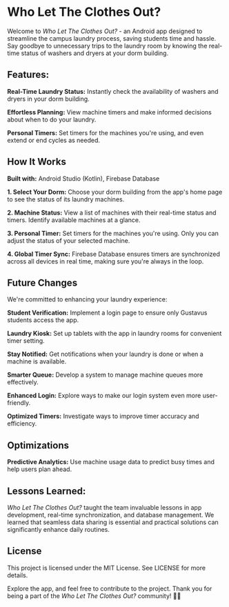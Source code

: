# Who Let The Clothes Out?

Welcome to _Who Let The Clothes Out?_ - an Android app designed to streamline the campus laundry process, saving students time and hassle. Say goodbye to unnecessary trips to the laundry room by knowing the real-time status of washers and dryers at your dorm building.

## Features:

**Real-Time Laundry Status:** Instantly check the availability of washers and dryers in your dorm building.

**Effortless Planning:** View machine timers and make informed decisions about when to do your laundry.

**Personal Timers:** Set timers for the machines you're using, and even extend or end cycles as needed.

## How It Works

**Built with:** Android Studio (Kotlin), Firebase Database

**1. Select Your Dorm:** Choose your dorm building from the app's home page to see the status of its laundry machines.

**2. Machine Status:** View a list of machines with their real-time status and timers. Identify available machines at a glance.

**3. Personal Timer:** Set timers for the machines you're using. Only you can adjust the status of your selected machine.

**4. Global Timer Sync:** Firebase Database ensures timers are synchronized across all devices in real time, making sure you're always in the loop.

## Future Changes

We're committed to enhancing your laundry experience:

**Student Verification:** Implement a login page to ensure only Gustavus students access the app.

**Laundry Kiosk:** Set up tablets with the app in laundry rooms for convenient timer setting.

**Stay Notified:** Get notifications when your laundry is done or when a machine is available.

**Smarter Queue:** Develop a system to manage machine queues more effectively.

**Enhanced Login:** Explore ways to make our login system even more user-friendly.

**Optimized Timers:** Investigate ways to improve timer accuracy and efficiency.

  
## Optimizations

**Predictive Analytics:** Use machine usage data to predict busy times and help users plan ahead.

## Lessons Learned:
_Who Let The Clothes Out?_ taught the team invaluable lessons in app development, real-time synchronization, and database management. We learned that seamless data sharing is essential and practical solutions can significantly enhance daily routines.

## License
This project is licensed under the MIT License. See LICENSE for more details.

Explore the app, and feel free to contribute to the project. Thank you for being a part of the _Who Let The Clothes Out?_ community! 🚀🌟

